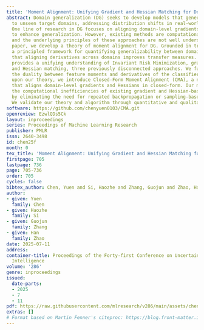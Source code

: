 ```yaml
---
title: 'Moment Alignment: Unifying Gradient and Hessian Matching for Domain Generalization'
abstract: Domain generalization (DG) seeks to develop models that generalize well
  to unseen target domains, addressing distribution shifts in real-world applications.
  One line of research in DG focuses on aligning domain-level gradients and Hessians
  to enhance generalization. However, existing methods are computationally inefficient
  and the underlying principles of these approaches are not well understood. In this
  paper, we develop a theory of moment alignment for DG. Grounded in transfer measures,
  a principled framework for quantifying generalizability between domains, we prove
  that aligning derivatives across domains improves transfer measures. Moment alignment
  provides a unifying understanding of Invariant Risk Minimization, gradient matching,
  and Hessian matching, three previously disconnected approaches. We further establish
  the duality between feature moments and derivatives of the classifier head. Building
  upon our theory, we introduce Closed-Form Moment Alignment (CMA), a novel DG algorithm
  that aligns domain-level gradients and Hessians in closed-form. Our method overcomes
  the computational inefficiencies of existing gradient and Hessian-based techniques
  by eliminating the need for repeated backpropagation or sampling-based Hessian estimation.
  We validate our theory and algorithm through quantitative and qualitative experiments.
software: https://github.com/chenyuen0103/CMA.git
openreview: EzwlQDs5Ck
layout: inproceedings
series: Proceedings of Machine Learning Research
publisher: PMLR
issn: 2640-3498
id: chen25f
month: 0
tex_title: 'Moment Alignment: Unifying Gradient and Hessian Matching for Domain Generalization'
firstpage: 705
lastpage: 736
page: 705-736
order: 705
cycles: false
bibtex_author: Chen, Yuen and Si, Haozhe and Zhang, Guojun and Zhao, Han
author:
- given: Yuen
  family: Chen
- given: Haozhe
  family: Si
- given: Guojun
  family: Zhang
- given: Han
  family: Zhao
date: 2025-07-11
address:
container-title: Proceedings of the Forty-first Conference on Uncertainty in Artificial
  Intelligence
volume: '286'
genre: inproceedings
issued:
  date-parts:
  - 2025
  - 7
  - 11
pdf: https://raw.githubusercontent.com/mlresearch/v286/main/assets/chen25f/chen25f.pdf
extras: []
# Format based on Martin Fenner's citeproc: https://blog.front-matter.io/posts/citeproc-yaml-for-bibliographies/
---
```

